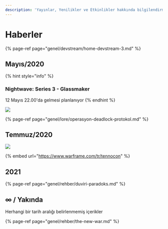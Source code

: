 ```yaml
---
description: 'Yayınlar, Yenilikler ve Etkinlikler hakkında bilgilendirme'
---
```


# Haberler

{% page-ref page="genel/devstream/home-devstream-3.md" %}

## Mayıs/2020

{% hint style="info" %}
### Nightwave: Series 3 - Glassmaker

12 Mayıs 22.00'da gelmesi planlanıyor
{% endhint %}

![](https://imgbbb.com/images/2020/05/09/image840bfd1ead7bec99.png)

{% page-ref page="genel/lore/operasyon-deadlock-protokol.md" %}

## Temmuz/2020

![](https://imgbbb.com/images/2020/05/10/image90beb4347c0e3f86.png)

{% embed url="https://www.warframe.com/tr/tennocon" %}

## 2021

{% page-ref page="genel/rehber/duviri-paradoks.md" %}

## ∞ / Yakında

Herhangi bir tarih aralığı belirlenmemiş içerikler

{% page-ref page="genel/rehber/the-new-war.md" %}

